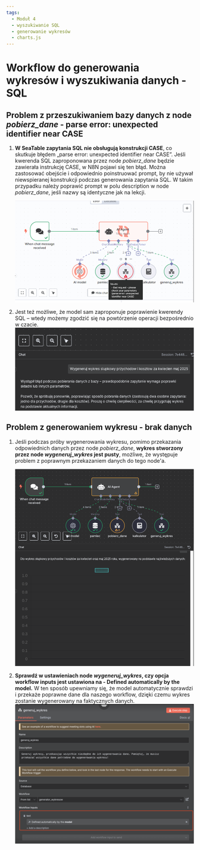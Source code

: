 ```yaml
---
tags:
  - Moduł 4
  - wyszukiwanie SQL
  - generowanie wykresów
  - charts.js
---
```


# **Workflow do generowania wykresów i wyszukiwania danych - SQL**

## **Problem z przeszukiwaniem bazy danych z node *pobierz_dane* - parse error: unexpected identifier near CASE**

1. **W SeaTable zapytania SQL nie obsługują konstrukcji CASE**, co skutkuje błędem „parse error: unexpected identifier near CASE”. Jeśli kwerenda SQL zaproponowana przez node *pobierz_dane* będzie zawierała instrukcję CASE, w N8N pojawi się ten błąd. Można zastosować obejście i odpowiednio poinstruować prompt, by nie używał niewspieranej konstrukcji podczas generowania zapytania SQL. W takim przypadku należy poprawić prompt w polu description w node *pobierz_dane*, jeśli nazwy są identyczne jak na lekcji.

      ![](assets/generate_chart_sql_case_issue.png)
      
2. Jest też możliwe, że model sam zaproponuje poprawienie kwerendy SQL – wtedy możemy zgodzić się na powtórzenie operacji bezpośrednio w czacie.
      ![](assets/generate_chart_chat.png)

## **Problem z generowaniem wykresu - brak danych**

1. Jeśli podczas próby wygenerowania wykresu, pomimo przekazania odpowiednich danych przez node *pobierz_dane*, **wykres stworzony przez node *wygeneruj_wykres* jest pusty**, możliwe, że występuje problem z poprawnym przekazaniem danych do tego node'a.

      ![](assets/generate_chart_empty_chart.png)

2. **Sprawdź w ustawieniach node *wygeneruj_wykres*, czy opcja workflow inputs jest ustawiona na - Defined automatically by the model.** W ten sposób upewniamy się, że model automatycznie sprawdzi i przekaże poprawne dane dla naszego workflow, dzięki czemu wykres zostanie wygenerowany na faktycznych danych.
      ![](assets/generate_chart_blank_chart_issue.png)

